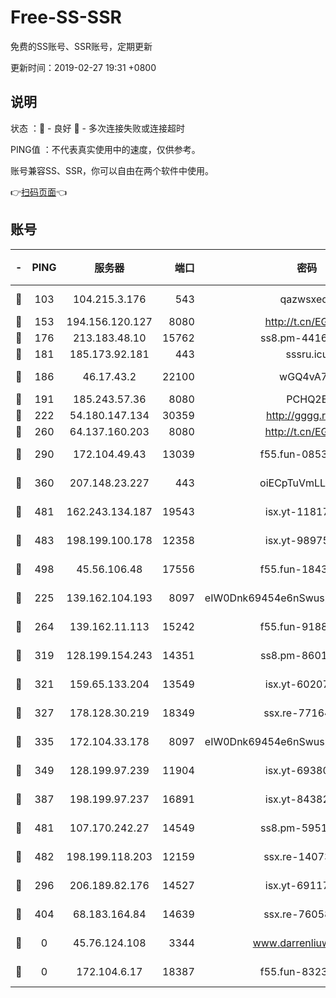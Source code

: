 # Free-SS-SSR

免费的SS账号、SSR账号，定期更新

更新时间：2019-02-27 19:31 +0800

## 说明

状态     ：🙂 - 良好 🙁 - 多次连接失败或连接超时

PING值   ：不代表真实使用中的速度，仅供参考。

账号兼容SS、SSR，你可以自由在两个软件中使用。

👉[扫码页面](https://liesauer.github.io/free-ss-ssr.github.io/)👈

## 账号

|-|PING|服务器|端口|密码|加密方式|区域|
|:----:|:----:|:-----:|-----:|:----:|:----:|:----:|
|🙂|103|104.215.3.176|543|qazwsxedc|aes-256-gcm|JP|
|🙂|153|194.156.120.127|8080|http://t.cn/EGJIyrl|rc4-md5|RU|
|🙂|176|213.183.48.10|15762|ss8.pm-44164718|rc4-md5|RU|
|🙂|181|185.173.92.181|443|sssru.icu|rc4-md5|RU|
|🙂|186|46.17.43.2|22100|wGQ4vA7D|aes-256-gcm|RU|
|🙂|191|185.243.57.36|8080|PCHQ2E|rc4-md5|US|
|🙂|222|54.180.147.134|30359|http://gggg.rocks|chacha20|KR|
|🙂|260|64.137.160.203|8080|http://t.cn/EGJIyrl|rc4-md5|CA|
|🙂|290|172.104.49.43|13039|f55.fun-08537634|aes-256-cfb|SG|
|🙂|360|207.148.23.227|443|oiECpTuVmLLxk4Ts|aes-256-cfb|US|
|🙂|481|162.243.134.187|19543|isx.yt-11817529|aes-256-cfb|US|
|🙂|483|198.199.100.178|12358|isx.yt-98975668|aes-256-cfb|US|
|🙂|498|45.56.106.48|17556|f55.fun-18434064|aes-256-cfb|US|
|🙂|225|139.162.104.193|8097|eIW0Dnk69454e6nSwuspv9DmS201tQ0D|aes-256-cfb|JP|
|🙂|264|139.162.11.113|15242|f55.fun-91886429|aes-256-cfb|SG|
|🙂|319|128.199.154.243|14351|ss8.pm-86017708|aes-256-cfb|SG|
|🙂|321|159.65.133.204|13549|isx.yt-60207072|aes-256-cfb|SG|
|🙂|327|178.128.30.219|18349|ssx.re-77164878|aes-256-cfb|SG|
|🙂|335|172.104.33.178|8097|eIW0Dnk69454e6nSwuspv9DmS201tQ0D|aes-256-cfb|SG|
|🙂|349|128.199.97.239|11904|isx.yt-69380692|aes-256-cfb|SG|
|🙂|387|198.199.97.237|16891|isx.yt-84382608|aes-256-cfb|US|
|🙂|481|107.170.242.27|14549|ss8.pm-59512535|aes-256-cfb|US|
|🙂|482|198.199.118.203|12159|ssx.re-14073508|aes-256-cfb|US|
|🙁|296|206.189.82.176|14527|isx.yt-69117684|aes-256-cfb|SG|
|🙁|404|68.183.164.84|14639|ssx.re-76058671|aes-256-cfb|US|
|🙁|0|45.76.124.108|3344|www.darrenliuwei.com|aes-256-cfb|AU|
|🙁|0|172.104.6.17|18387|f55.fun-83237856|aes-256-cfb|US|
